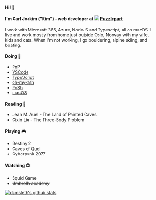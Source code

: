 #### Hi! 👋 
#### I'm Carl Joakim ("Kim") - web developer at <img src="https://avatars2.githubusercontent.com/u/11045723?s=24" /> [Puzzlepart](https://github.com/puzzlepart)  
I work with Microsoft 365, Azure, NodeJS and Typescript, all on macOS. I live and work mostly from home just outside Oslo, Norway with my wife, kids and cats. When I'm not working, I go bouldering, alpine skiing, and boating.


#### Doing 🔧   
  - [PnP](https://github.com/pnp/pnp-powershell)   
  - [VSCode](https://github.com/microsoft/vscode)
  - [TypeScript](https://github.com/microsoft/typescript)
  - [oh-my-zsh](https://github.com/robbyrussell/oh-my-zsh/)
  - [PoSh](https://github.com/powershell/powershell)
  - [macOS](https://github.com/iCHAIT/awesome-macOS)
  
#### Reading 📖
- Jean M. Auel -  The Land of Painted Caves
- Cixin Liu - The Three-Body Problem 

#### Playing 🎮
- Destiny 2
- Caves of Qud  
- ~~Cyberpunk 2077~~

#### Watching 📺
- Squid Game
- ~~Umbrella academy~~

<a href="https://github.com/damsleth">
<img align="center" src="https://github-readme-stats.vercel.app/api?username=damsleth&count_private=true&theme=synthwave&show_icons=true" alt="damsleth's github stats" />
</a>
